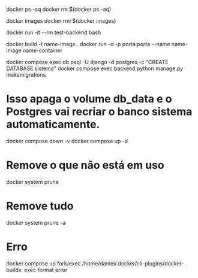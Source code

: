 docker ps -aq
docker rm $(docker ps -aq)

docker images
docker rmi $(docker images)

docker run -it --rm test-backend bash

docker build -t name-image .
docker run -d -p porta:porta --name name-image name-container

docker compose exec db psql -U django -d postgres -c "CREATE DATABASE sistema"
docker compose exec backend python manage.py makemigrations

# Isso apaga o volume db_data e o Postgres vai recriar o banco sistema automaticamente.
docker compose down -v
docker compose up -d

# Remove o que não está em uso
docker system prune

# Remove tudo
docker system prune -a




# Erro
docker compose up
fork/exec /home/daniel/.docker/cli-plugins/docker-buildx: exec format error
